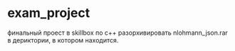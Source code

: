 # exam_project
финальный проест в skillbox по с++
разорхивировать nlohmann_json.rar в дериктории, в котором находится.

